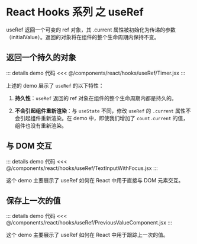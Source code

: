 # React Hooks 系列 之 useRef

useRef 返回一个可变的 ref 对象，其 .current 属性被初始化为传递的参数（initialValue）。返回的对象将在组件的整个生命周期内保持不变。

## 返回一个持久的对象

<div ref="useRef1" />

::: details demo 代码
<<< @/components/react/hooks/useRef/Timer.jsx
:::

上述的 demo 展示了 `useRef` 的以下特性：

1. **持久性**：`useRef` 返回的 ref 对象在组件的整个生命周期内都是持久的。

2. **不会引起组件重新渲染**：与 `useState` 不同，修改 `useRef` 的 `.current` 属性不会引起组件重新渲染。在 demo 中，即使我们增加了 `count.current` 的值，组件也没有重新渲染。

## 与 DOM 交互

<div ref="useRef2" />

::: details demo 代码
<<< @/components/react/hooks/useRef/TextInputWithFocus.jsx
:::

这个 demo 主要展示了 useRef 如何在 React 中用于直接与 DOM 元素交互。

## 保存上一次的值

<div ref="useRef3" />

::: details demo 代码
<<< @/components/react/hooks/useRef/PreviousValueComponent.jsx
:::

这个 demo 主要展示了 useRef 如何在 React 中用于跟踪上一次的值。

<script setup>
import { ref } from 'vue'
import renderReact from '@components/react/renderReact'
import Timer from '@components/react/hooks/useRef/Timer'
import TextInputWithFocus from '@components/react/hooks/useRef/TextInputWithFocus'
import PreviousValueComponent from '@components/react/hooks/useRef/PreviousValueComponent'
const useRef1 = ref(null)
const useRef2 = ref(null)
const useRef3 = ref(null)
renderReact(Timer, useRef1)
renderReact(TextInputWithFocus, useRef2)
renderReact(PreviousValueComponent, useRef3)
</script>
